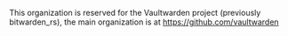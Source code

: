 This organization is reserved for the Vaultwarden project (previously bitwarden_rs), the main organization is at https://github.com/vaultwarden
